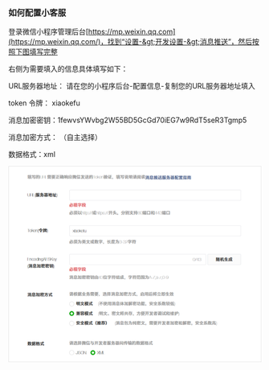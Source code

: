 ### 如何配置小客服

登录微信小程序管理后台[https://mp.weixin.qq.com](https://mp.weixin.qq.com/)，找到“设置-&gt;开发设置-&gt;消息推送”，然后按照下图填写完整

右侧为需要填入的信息具体填写如下：



URL服务器地址： 请在您的小程序后台-配置信息-复制您的URL服务器地址填入

token 令牌： xiaokefu

消息加密密钥：1fewvsYWvbg2W55BD5GcGd70iEG7w9RdT5seR3Tgmp5

消息加密方式： （自主选择）

数据格式：xml



![](/assets/QQ图片20180109184729.png)

